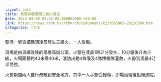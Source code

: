 ```yaml
---
layout: post
title: 葵涌貨櫃碼頭三級火受控
date: 2022-09-08 05:26:09.000000000 +08:00
link: https://news.rthk.hk/rthk/ch/component/k2/1665989-20220908.htm
categories: rthk
---
```


葵涌一號貨櫃碼頭凌晨發生三級火，一人受傷。

現場是由貨櫃改裝的兩層高辦公室，火警在凌晨1時31分發生，10分鐘後升為三級，火場面積約40米乘40米，消防出動4條喉及4隊煙帽隊灌救，火勢到凌晨4時半受控。

火警期間兩人自行疏散到安全地方，其中一人手部受輕傷，即場治理後拒絕送院。
